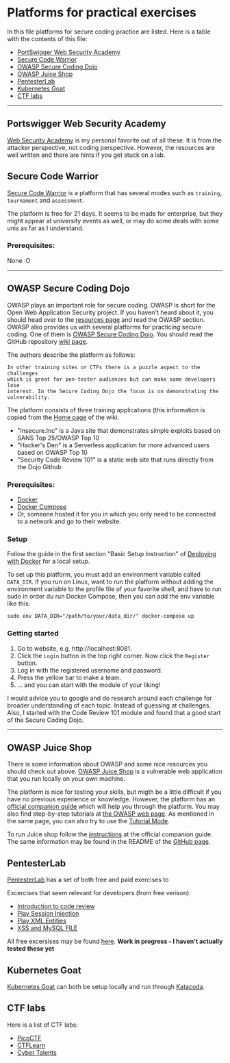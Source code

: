 # Platforms for practical exercises

In this file platforms for secure coding practice are listed. Here is a table
with the contents of this file:

* [PortSwigger Web Security Academy](#portswigger-web-security-academy)
* [Secure Code Warrior](#secure-code-warrior)
* [OWASP Secure Coding Dojo](#owasp-secure-coding-dojo)
* [OWASP Juice Shop](#owasp-juice-shop)
* [PentesterLab](#pentesterlab)
* [Kubernetes Goat](#kubernetes-goat)
* [CTF labs](#ctf-labs)

---

## Portswigger Web Security Academy
[Web Security Academy](https://portswigger.net/web-security) is my personal
favorite out of all these. It is from the attacker perspective, not coding 
perspective. However, the resources are well written and there are hints if 
you get stuck on a lab.


## Secure Code Warrior
[Secure Code Warrior](https://securecodewarrior.com/) is a platform that has 
several modes such as `training`, `tournament` and `assessment`.

The platform is free for 21 days. It seems to be made for enterprise, but they 
might appear at university events as well, or may do some deals with some unis
as far as I understand.

### Prerequisites:
None :O

---


## OWASP Secure Coding Dojo
OWASP plays an important role for secure coding. OWASP is short for the Open 
Web Application Security project. If you haven't heard about it, you should 
head over to the [resources page](../resources.md) and read the OWASP section.
OWASP also provides us with several platforms for practicing secure coding. One 
of them is [OWASP Secure Coding Dojo](https://owasp.org/www-project-secure-coding-dojo/). You should read the GitHub repository [wiki page](https://github.com/trendmicro/SecureCodingDojo/wiki).

The authors describe the platform as follows:
```
In other training sites or CTFs there is a puzzle aspect to the challenges 
which is great for pen-tester audiences but can make some developers lose 
interest. In the Secure Coding Dojo the focus is on demonstrating the 
vulnerability.
```

The platform consists of three training applications (this information is 
copied from the [Home page](https://github.com/trendmicro/SecureCodingDojo/wiki)
of the wiki. 
* "Insecure.Inc" is a Java site that demonstrates simple exploits based on SANS Top 25/OWASP Top 10
* "Hacker's Den" is a Serverless application for more advanced users based on OWASP Top 10
* "Security Code Review 101" is a static web site that runs directly from the Dojo Github

### Prerequisites:
* [Docker](https://docs.docker.com/get-docker/)
* [Docker Compose](https://docs.docker.com/compose/install/)
* Or, someone hosted it for you in which you only need to be connected to a 
network and go to their website. 


### Setup
Follow the guide in the first section "Basic Setup Instruction" of 
[Deploying with Docker](https://github.com/trendmicro/SecureCodingDojo/wiki/Deploying-with-Docker)
for a local setup.

To set up this platform, you must add an environment variable called `DATA_DIR`.
If you run on Linux, want to run the platform without adding the environment 
variable to the profile file of your favorite shell, and have to run sudo in 
order du run Docker Compose, then you can add the env variable like this:
```
sudo env DATA_DIR="/path/to/your/data_dir/" docker-compose up
```

### Getting started
1. Go to website, e.g. http://localhost:8081.
2. Click the `Login` button in the top right corner. Now click the `Register`
button.
3. Log in with the registered username and password. 
4. Press the yellow bar to make a team.
5. ... and you can start with the module of your liking!

I would advice you to google and do research around each challenge for broader
understanding of each topic. Instead of guessing at challenges. Also, I started
with the Code Review 101 module and found that a good start of the Secure Coding
Dojo.


---


## OWASP Juice Shop
There is some information about OWASP and some nice resources you should check
out above. [OWASP Juice Shop](https://owasp.org/www-project-juice-shop/) is a
vulnerable web application that you run locally on your own machine.

The platform is nice for testing your skills, but migth be a little difficult
if you have no previous experience or knowledge. However, the platform has an
[official companion guide](https://pwning.owasp-juice.shop/) which will help 
you through the platform. You may also find step-by-step tutorials at [the
OWASP web page](https://owasp.org/www-project-juice-shop/#div-tutorials). As 
mentioned in the same page, you can also try to use the 
[Tutorial Mode](https://pwning.owasp-juice.shop/part1/challenges.html#tutorial-mode).

To run Juice shop follow the [instructions](https://pwning.owasp-juice.shop/part1/running.html) 
at the official companion guide. The same information may be found in the 
README of the [GitHub page](https://github.com/bkimminich/juice-shop).


## PentesterLab
[PentesterLab](https://pentesterlab.com/) has a set of both free and paid 
exercises to 

Excercises that seem relevant for developers (from free verison):
* [Introduction to code review](https://pentesterlab.com/exercises/codereview/course)
* [Play Session Injection](https://pentesterlab.com/exercises/play_session_injection/course)
* [Play XML Entities](https://pentesterlab.com/exercises/play_xxe/course)
* [XSS and MySQL FILE](https://pentesterlab.com/exercises/xss_and_mysql_file/course)

All free excersises may be found [here](https://pentesterlab.com/exercises?dir=desc&only=free&sort=published_at).
**Work in progress - I haven't actually tested these yet**


## Kubernetes Goat
[Kubernetes Goat](https://github.com/madhuakula/kubernetes-goat) can both be
setup locally and run through [Katacoda](https://katacoda.com/madhuakula/scenarios/kubernetes-goat).


## CTF labs
Here is a list of CTF labs:

* [PicoCTF](https://play.picoctf.org/)
* [CTFLearn](https://ctflearn.com/)
* [Cyber Talents](https://cybertalents.com/)

